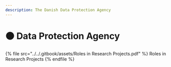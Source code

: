 ```yaml
---
description: The Danish Data Protection Agency
---
```


# 🟤 Data Protection Agency

{% file src="../../.gitbook/assets/Roles in Research Projects.pdf" %}
Roles in Research Projects
{% endfile %}
